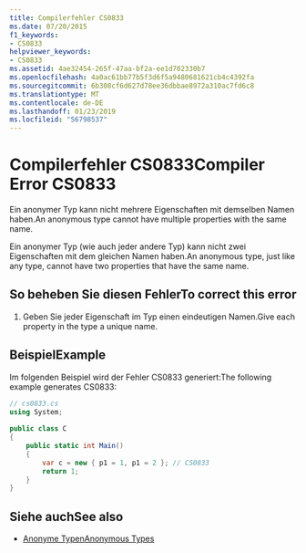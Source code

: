```yaml
---
title: Compilerfehler CS0833
ms.date: 07/20/2015
f1_keywords:
- CS0833
helpviewer_keywords:
- CS0833
ms.assetid: 4ae32454-265f-47aa-bf2a-ee1d702330b7
ms.openlocfilehash: 4a0ac61bb77b5f3d6f5a9480681621cb4c4392fa
ms.sourcegitcommit: 6b308cf6d627d78ee36dbbae8972a310ac7fd6c8
ms.translationtype: MT
ms.contentlocale: de-DE
ms.lasthandoff: 01/23/2019
ms.locfileid: "56798537"
---
```

# <a name="compiler-error-cs0833"></a><span data-ttu-id="93a69-102">Compilerfehler CS0833</span><span class="sxs-lookup"><span data-stu-id="93a69-102">Compiler Error CS0833</span></span>
<span data-ttu-id="93a69-103">Ein anonymer Typ kann nicht mehrere Eigenschaften mit demselben Namen haben.</span><span class="sxs-lookup"><span data-stu-id="93a69-103">An anonymous type cannot have multiple properties with the same name.</span></span>  
  
 <span data-ttu-id="93a69-104">Ein anonymer Typ (wie auch jeder andere Typ) kann nicht zwei Eigenschaften mit dem gleichen Namen haben.</span><span class="sxs-lookup"><span data-stu-id="93a69-104">An anonymous type, just like any type, cannot have two properties that have the same name.</span></span>  
  
## <a name="to-correct-this-error"></a><span data-ttu-id="93a69-105">So beheben Sie diesen Fehler</span><span class="sxs-lookup"><span data-stu-id="93a69-105">To correct this error</span></span>  
  
1.  <span data-ttu-id="93a69-106">Geben Sie jeder Eigenschaft im Typ einen eindeutigen Namen.</span><span class="sxs-lookup"><span data-stu-id="93a69-106">Give each property in the type a unique name.</span></span>  
  
## <a name="example"></a><span data-ttu-id="93a69-107">Beispiel</span><span class="sxs-lookup"><span data-stu-id="93a69-107">Example</span></span>  
 <span data-ttu-id="93a69-108">Im folgenden Beispiel wird der Fehler CS0833 generiert:</span><span class="sxs-lookup"><span data-stu-id="93a69-108">The following example generates CS0833:</span></span>  
  
```csharp  
// cs0833.cs  
using System;  
  
public class C  
{  
    public static int Main()  
    {  
        var c = new { p1 = 1, p1 = 2 }; // CS0833  
        return 1;  
    }  
}  
```  
  
## <a name="see-also"></a><span data-ttu-id="93a69-109">Siehe auch</span><span class="sxs-lookup"><span data-stu-id="93a69-109">See also</span></span>

- [<span data-ttu-id="93a69-110">Anonyme Typen</span><span class="sxs-lookup"><span data-stu-id="93a69-110">Anonymous Types</span></span>](../../csharp/programming-guide/classes-and-structs/anonymous-types.md)
